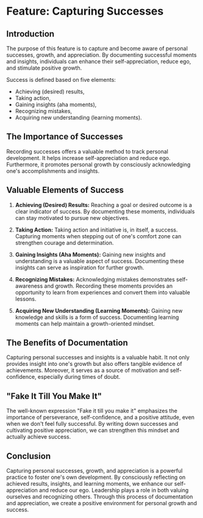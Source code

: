 # Feature: Capturing Successes

## Introduction
The purpose of this feature is to capture and become aware of personal successes, growth, and appreciation. By documenting successful moments and insights, individuals can enhance their self-appreciation, reduce ego, and stimulate positive growth.

Success is defined based on five elements:
- Achieving (desired) results,
- Taking action,
- Gaining insights (aha moments),
- Recognizing mistakes,
- Acquiring new understanding (learning moments).

## The Importance of Successes
Recording successes offers a valuable method to track personal development. It helps increase self-appreciation and reduce ego. Furthermore, it promotes personal growth by consciously acknowledging one's accomplishments and insights.

## Valuable Elements of Success
1. **Achieving (Desired) Results:** Reaching a goal or desired outcome is a clear indicator of success. By documenting these moments, individuals can stay motivated to pursue new objectives.

2. **Taking Action:** Taking action and initiative is, in itself, a success. Capturing moments when stepping out of one's comfort zone can strengthen courage and determination.

3. **Gaining Insights (Aha Moments):** Gaining new insights and understanding is a valuable aspect of success. Documenting these insights can serve as inspiration for further growth.

4. **Recognizing Mistakes:** Acknowledging mistakes demonstrates self-awareness and growth. Recording these moments provides an opportunity to learn from experiences and convert them into valuable lessons.

5. **Acquiring New Understanding (Learning Moments):** Gaining new knowledge and skills is a form of success. Documenting learning moments can help maintain a growth-oriented mindset.

## The Benefits of Documentation
Capturing personal successes and insights is a valuable habit. It not only provides insight into one's growth but also offers tangible evidence of achievements. Moreover, it serves as a source of motivation and self-confidence, especially during times of doubt.

## "Fake It Till You Make It"
The well-known expression "Fake it till you make it" emphasizes the importance of perseverance, self-confidence, and a positive attitude, even when we don't feel fully successful. By writing down successes and cultivating positive appreciation, we can strengthen this mindset and actually achieve success.

## Conclusion
Capturing personal successes, growth, and appreciation is a powerful practice to foster one's own development. By consciously reflecting on achieved results, insights, and learning moments, we enhance our self-appreciation and reduce our ego. Leadership plays a role in both valuing ourselves and recognizing others. Through this process of documentation and appreciation, we create a positive environment for personal growth and success.